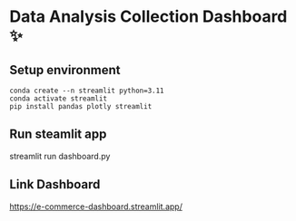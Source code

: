 # Data Analysis Collection Dashboard ✨

## Setup environment
```
conda create --n streamlit python=3.11
conda activate streamlit
pip install pandas plotly streamlit
```

## Run steamlit app
streamlit run dashboard.py

## Link Dashboard
https://e-commerce-dashboard.streamlit.app/
